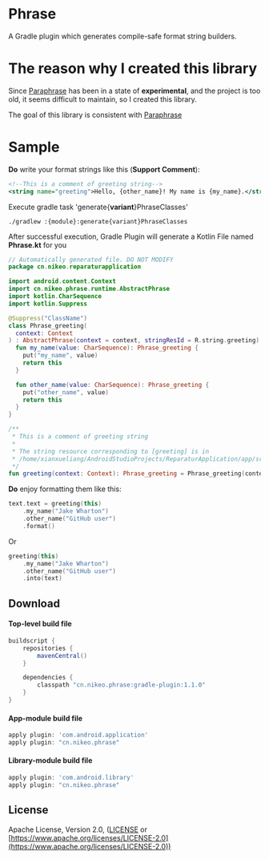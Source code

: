Phrase
===========
A Gradle plugin which generates compile-safe format string builders.

The reason why I created this library
=====================================
Since [Paraphrase](https://github.com/JakeWharton/paraphrase) has been in a state of **experimental**, 
and the project is too old, it seems difficult to maintain, so I created this library. 

The goal of this library is consistent with [Paraphrase](https://github.com/JakeWharton/paraphrase)

Sample
=====

**Do** write your format strings like this (**Support Comment**):
```xml
<!--This is a comment of greeting string-->
<string name="greeting">Hello, {other_name}! My name is {my_name}.</string>
```

Execute gradle task 'generate{**variant**}PhraseClasses'
```shell script
./gradlew :{module}:generate{variant}PhraseClasses
```

After successful execution, Gradle Plugin will generate a Kotlin File named **Phrase.kt** for you
```kotlin
// Automatically generated file. DO NOT MODIFY
package cn.nikeo.reparaturapplication

import android.content.Context
import cn.nikeo.phrase.runtime.AbstractPhrase
import kotlin.CharSequence
import kotlin.Suppress

@Suppress("ClassName")
class Phrase_greeting(
  context: Context
) : AbstractPhrase(context = context, stringResId = R.string.greeting) {
  fun my_name(value: CharSequence): Phrase_greeting {
    put("my_name", value)
    return this
  }

  fun other_name(value: CharSequence): Phrase_greeting {
    put("other_name", value)
    return this
  }
}

/**
 * This is a comment of greeting string
 *
 * The string resource corresponding to [greeting] is in
 * /home/xianxueliang/AndroidStudioProjects/ReparaturApplication/app/src/main/res/values/strings.xml
 */
fun greeting(context: Context): Phrase_greeting = Phrase_greeting(context)
```

**Do** enjoy formatting them like this:
```kotlin
text.text = greeting(this)
    .my_name("Jake Wharton")
    .other_name("GitHub user")
    .format()
```
Or
```kotlin
greeting(this)
    .my_name("Jake Wharton")
    .other_name("GitHub user")
    .into(text)
```

Download
--------

#### Top-level build file
```groovy
buildscript {
    repositories {
        mavenCentral()
    }

    dependencies {
        classpath "cn.nikeo.phrase:gradle-plugin:1.1.0"
    }
}
```

#### App-module build file
```groovy
apply plugin: 'com.android.application'
apply plugin: "cn.nikeo.phrase"
```

#### Library-module build file
```groovy
apply plugin: 'com.android.library'
apply plugin: "cn.nikeo.phrase"
```
License
-------

Apache License, Version 2.0, ([LICENSE](https://github.com/nikeorever/phrase/blob/trunk/LICENSE) or [https://www.apache.org/licenses/LICENSE-2.0](https://www.apache.org/licenses/LICENSE-2.0))

